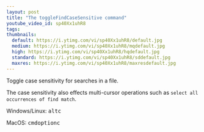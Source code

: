 ```yaml
---
layout: post
title: "The toggleFindCaseSensitive command"
youtube_video_id: sp40Xx1uhR8
tags:
thumbnails:
  default: https://i.ytimg.com/vi/sp40Xx1uhR8/default.jpg
  medium: https://i.ytimg.com/vi/sp40Xx1uhR8/mqdefault.jpg
  high: https://i.ytimg.com/vi/sp40Xx1uhR8/hqdefault.jpg
  standard: https://i.ytimg.com/vi/sp40Xx1uhR8/sddefault.jpg
  maxres: https://i.ytimg.com/vi/sp40Xx1uhR8/maxresdefault.jpg
---
```


Toggle case sensitivity for searches in a file.

The case sensitivity also effects multi-cursor operations such as `select all occurrences of find match`.

Windows/Linux: <kbd>alt</kbd><kbd>c</kbd>

MacOS: <kbd>cmd</kbd><kbd>option</kbd><kbd>c</kbd>

